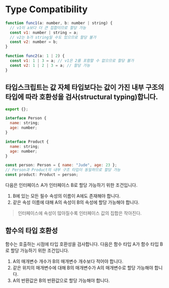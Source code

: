 # Type Compatibility

```js
function func1(a: number, b: number | string) {
  // v1이 a보다 더 큰 집합이므로 할당 가능
  const v1: number | string = a;
  // v2는 b가 string일 수도 있으므로 할당 불가
  const v2: number = b;
}

function func2(a: 1 | 2) {
  const v1: 1 | 3 = a; // v1은 2를 포함할 수 없으므로 할당 불가
  const v2: 1 | 2 | 3 = a; // 할당 가능
}
```

## 타입스크립트는 값 자체 타입보다는 값이 가진 내부 구조의 타입에 따라 호환성을 검사(structural typing)합니다.

```js
export {};

interface Person {
  name: string;
  age: number;
}

interface Product {
  name: string;
  age: number;
}

const person: Person = { name: "Jude", age: 23 };
// Person과 Product의 내부 구조 타입이 동일하므로 할당 가능
const product: Product = person;
```

다음은 인터페이스 A가 인터페이스 B로 할당 가능하기 위한 조건입니다.

1. B에 있는 모든 필수 속성의 이름이 A에도 존재해야 합니다.
2. 같은 속성 이름에 대해 A의 속성이 B의 속성에 할당 가능해야 합니다.

> 인터페이스에 속성이 많아질수록 인터페이스 값의 집합은 작아진다.

## 함수의 타입 호환성

함수는 호출하는 시점에 타입 호환성을 검사합니다.
다음은 함수 타입 A가 함수 타입 B로 할당 가능하기 위한 조건입니다.

1. A의 매개변수 개수가 B의 매개변수 개수보다 적어야 합니다.
2. 같은 위치의 매개변수에 대해 B의 매개변수가 A의 매개변수로 할당 가능해야 합니다.
3. A의 반환값은 B의 반환값으로 할당 가능해야 합니다.
